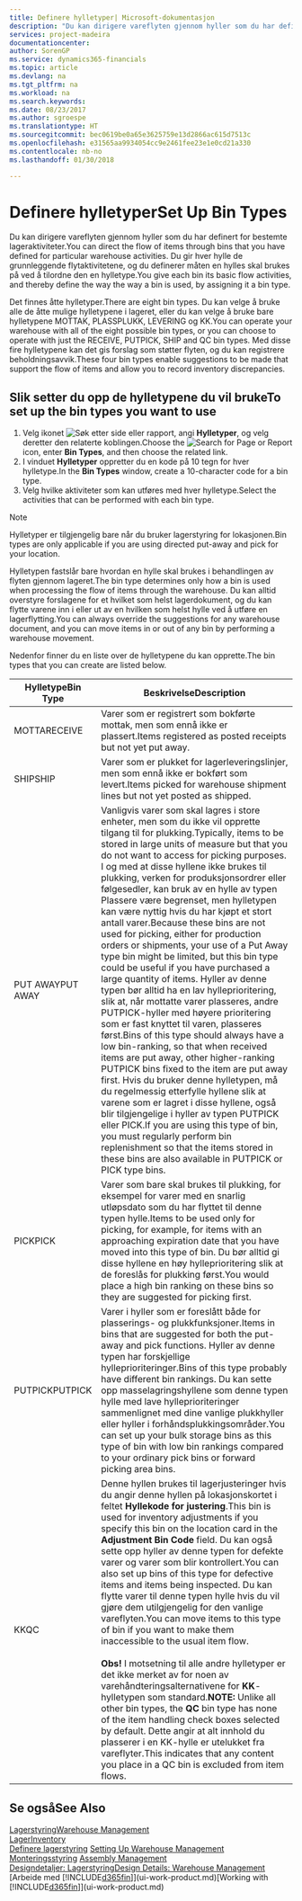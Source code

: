 ```yaml
---
title: Definere hylletyper| Microsoft-dokumentasjon
description: "Du kan dirigere vareflyten gjennom hyller som du har definert for bestemte lageraktiviteter. Du gir hver hylle de grunnleggende flytaktivitetene, og du definerer måten en hylles skal brukes på ved å tilordne den en hylletype."
services: project-madeira
documentationcenter: 
author: SorenGP
ms.service: dynamics365-financials
ms.topic: article
ms.devlang: na
ms.tgt_pltfrm: na
ms.workload: na
ms.search.keywords: 
ms.date: 08/23/2017
ms.author: sgroespe
ms.translationtype: HT
ms.sourcegitcommit: bec0619be0a65e3625759e13d2866ac615d7513c
ms.openlocfilehash: e31565aa9934054cc9e2461fee23e1e0cd21a330
ms.contentlocale: nb-no
ms.lasthandoff: 01/30/2018

---
```

# <a name="set-up-bin-types"></a><span data-ttu-id="0b79f-104">Definere hylletyper</span><span class="sxs-lookup"><span data-stu-id="0b79f-104">Set Up Bin Types</span></span>
<span data-ttu-id="0b79f-105">Du kan dirigere vareflyten gjennom hyller som du har definert for bestemte lageraktiviteter.</span><span class="sxs-lookup"><span data-stu-id="0b79f-105">You can direct the flow of items through bins that you have defined for particular warehouse activities.</span></span> <span data-ttu-id="0b79f-106">Du gir hver hylle de grunnleggende flytaktivitetene, og du definerer måten en hylles skal brukes på ved å tilordne den en hylletype.</span><span class="sxs-lookup"><span data-stu-id="0b79f-106">You give each bin its basic flow activities, and thereby define the way the way a bin is used, by assigning it a bin type.</span></span>  

<span data-ttu-id="0b79f-107">Det finnes åtte hylletyper.</span><span class="sxs-lookup"><span data-stu-id="0b79f-107">There are eight bin types.</span></span> <span data-ttu-id="0b79f-108">Du kan velge å bruke alle de åtte mulige hylletypene i lageret, eller du kan velge å bruke bare hylletypene MOTTAK, PLASSPLUKK, LEVERING og KK.</span><span class="sxs-lookup"><span data-stu-id="0b79f-108">You can operate your warehouse with all of the eight possible bin types, or you can choose to operate with just the RECEIVE, PUTPICK, SHIP and QC bin types.</span></span> <span data-ttu-id="0b79f-109">Med disse fire hylletypene kan det gis forslag som støtter flyten, og du kan registrere beholdningsavvik.</span><span class="sxs-lookup"><span data-stu-id="0b79f-109">These four bin types enable suggestions to be made that support the flow of items and allow you to record inventory discrepancies.</span></span>  

## <a name="to-set-up-the-bin-types-you-want-to-use"></a><span data-ttu-id="0b79f-110">Slik setter du opp de hylletypene du vil bruke</span><span class="sxs-lookup"><span data-stu-id="0b79f-110">To set up the bin types you want to use</span></span>  
1.  <span data-ttu-id="0b79f-111">Velg ikonet ![Søk etter side eller rapport](media/ui-search/search_small.png "Søk etter side eller rapport"), angi **Hylletyper**, og velg deretter den relaterte koblingen.</span><span class="sxs-lookup"><span data-stu-id="0b79f-111">Choose the ![Search for Page or Report](media/ui-search/search_small.png "Search for Page or Report icon") icon, enter **Bin Types**, and then choose the related link.</span></span>  
2.  <span data-ttu-id="0b79f-112">I vinduet **Hylletyper** oppretter du en kode på 10 tegn for hver hylletype.</span><span class="sxs-lookup"><span data-stu-id="0b79f-112">In the **Bin Types** window, create a 10-character code for a bin type.</span></span>  
3.  <span data-ttu-id="0b79f-113">Velg hvilke aktiviteter som kan utføres med hver hylletype.</span><span class="sxs-lookup"><span data-stu-id="0b79f-113">Select the activities that can be performed with each bin type.</span></span>  

> [!NOTE]  
>  <span data-ttu-id="0b79f-114">Hylletyper er tilgjengelig bare når du bruker lagerstyring for lokasjonen.</span><span class="sxs-lookup"><span data-stu-id="0b79f-114">Bin types are only applicable if you are using directed put-away and pick for your location.</span></span>  

<span data-ttu-id="0b79f-115">Hylletypen fastslår bare hvordan en hylle skal brukes i behandlingen av flyten gjennom lageret.</span><span class="sxs-lookup"><span data-stu-id="0b79f-115">The bin type determines only how a bin is used when processing the flow of items through the warehouse.</span></span> <span data-ttu-id="0b79f-116">Du kan alltid overstyre forslagene for et hvilket som helst lagerdokument, og du kan flytte varene inn i eller ut av en hvilken som helst hylle ved å utføre en lagerflytting.</span><span class="sxs-lookup"><span data-stu-id="0b79f-116">You can always override the suggestions for any warehouse document, and you can move items in or out of any bin by performing a warehouse movement.</span></span>  

<span data-ttu-id="0b79f-117">Nedenfor finner du en liste over de hylletypene du kan opprette.</span><span class="sxs-lookup"><span data-stu-id="0b79f-117">The bin types that you can create are listed below.</span></span>  

|<span data-ttu-id="0b79f-118">Hylletype</span><span class="sxs-lookup"><span data-stu-id="0b79f-118">Bin Type</span></span>|<span data-ttu-id="0b79f-119">Beskrivelse</span><span class="sxs-lookup"><span data-stu-id="0b79f-119">Description</span></span>|  
|------------------|---------------------------------------|  
|<span data-ttu-id="0b79f-120">MOTTA</span><span class="sxs-lookup"><span data-stu-id="0b79f-120">RECEIVE</span></span>|<span data-ttu-id="0b79f-121">Varer som er registrert som bokførte mottak, men som ennå ikke er plassert.</span><span class="sxs-lookup"><span data-stu-id="0b79f-121">Items registered as posted receipts but not yet put away.</span></span>|  
|<span data-ttu-id="0b79f-122">SHIP</span><span class="sxs-lookup"><span data-stu-id="0b79f-122">SHIP</span></span>|<span data-ttu-id="0b79f-123">Varer som er plukket for lagerleveringslinjer, men som ennå ikke er bokført som levert.</span><span class="sxs-lookup"><span data-stu-id="0b79f-123">Items picked for warehouse shipment lines but not yet posted as shipped.</span></span>|  
|<span data-ttu-id="0b79f-124">PUT AWAY</span><span class="sxs-lookup"><span data-stu-id="0b79f-124">PUT AWAY</span></span>|<span data-ttu-id="0b79f-125">Vanligvis varer som skal lagres i store enheter, men som du ikke vil opprette tilgang til for plukking.</span><span class="sxs-lookup"><span data-stu-id="0b79f-125">Typically, items to be stored in large units of measure but that you do not want to access for picking purposes.</span></span> <span data-ttu-id="0b79f-126">I og med at disse hyllene ikke brukes til plukking, verken for produksjonsordrer eller følgesedler, kan bruk av en hylle av typen Plassere være begrenset, men hylletypen kan være nyttig hvis du har kjøpt et stort antall varer.</span><span class="sxs-lookup"><span data-stu-id="0b79f-126">Because these bins are not used for picking, either for production orders or shipments, your use of a Put Away type bin might be limited, but this bin type could be useful if you have purchased a large quantity of items.</span></span> <span data-ttu-id="0b79f-127">Hyller av denne typen bør alltid ha en lav hylleprioritering, slik at, når mottatte varer plasseres, andre PUTPICK-hyller med høyere prioritering som er fast knyttet til varen, plasseres først.</span><span class="sxs-lookup"><span data-stu-id="0b79f-127">Bins of this type should always have a low bin-ranking, so that when received items are put away, other higher-ranking PUTPICK bins fixed to the item are put away first.</span></span> <span data-ttu-id="0b79f-128">Hvis du bruker denne hylletypen, må du regelmessig etterfylle hyllene slik at varene som er lagret i disse hyllene, også blir tilgjengelige i hyller av typen PUTPICK eller PICK.</span><span class="sxs-lookup"><span data-stu-id="0b79f-128">If you are using this type of bin, you must regularly perform bin replenishment so that the items stored in these bins are also available in PUTPICK or PICK type bins.</span></span>|  
|<span data-ttu-id="0b79f-129">PICK</span><span class="sxs-lookup"><span data-stu-id="0b79f-129">PICK</span></span>|<span data-ttu-id="0b79f-130">Varer som bare skal brukes til plukking, for eksempel for varer med en snarlig utløpsdato som du har flyttet til denne typen hylle.</span><span class="sxs-lookup"><span data-stu-id="0b79f-130">Items to be used only for picking, for example, for items with an approaching expiration date that you have moved into this type of bin.</span></span> <span data-ttu-id="0b79f-131">Du bør alltid gi disse hyllene en høy hylleprioritering slik at de foreslås for plukking først.</span><span class="sxs-lookup"><span data-stu-id="0b79f-131">You would place a high bin ranking on these bins so they are suggested for picking first.</span></span>|  
|<span data-ttu-id="0b79f-132">PUTPICK</span><span class="sxs-lookup"><span data-stu-id="0b79f-132">PUTPICK</span></span>|<span data-ttu-id="0b79f-133">Varer i hyller som er foreslått både for plasserings- og plukkfunksjoner.</span><span class="sxs-lookup"><span data-stu-id="0b79f-133">Items in bins that are suggested for both the put-away and pick functions.</span></span> <span data-ttu-id="0b79f-134">Hyller av denne typen har forskjellige hylleprioriteringer.</span><span class="sxs-lookup"><span data-stu-id="0b79f-134">Bins of this type probably have different bin rankings.</span></span> <span data-ttu-id="0b79f-135">Du kan sette opp masselagringshyllene som denne typen hylle med lave hylleprioriteringer sammenlignet med dine vanlige plukkhyller eller hyller i forhåndsplukkingsområder.</span><span class="sxs-lookup"><span data-stu-id="0b79f-135">You can set up your bulk storage bins as this type of bin with low bin rankings compared to your ordinary pick bins or forward picking area bins.</span></span>|  
|<span data-ttu-id="0b79f-136">KK</span><span class="sxs-lookup"><span data-stu-id="0b79f-136">QC</span></span>|<span data-ttu-id="0b79f-137">Denne hyllen brukes til lagerjusteringer hvis du angir denne hyllen på lokasjonskortet i feltet **Hyllekode for justering**.</span><span class="sxs-lookup"><span data-stu-id="0b79f-137">This bin is used for inventory adjustments if you specify this bin on the location card in the **Adjustment Bin Code** field.</span></span> <span data-ttu-id="0b79f-138">Du kan også sette opp hyller av denne typen for defekte varer og varer som blir kontrollert.</span><span class="sxs-lookup"><span data-stu-id="0b79f-138">You can also set up bins of this type for defective items and items being inspected.</span></span> <span data-ttu-id="0b79f-139">Du kan flytte varer til denne typen hylle hvis du vil gjøre dem utilgjengelig for den vanlige vareflyten.</span><span class="sxs-lookup"><span data-stu-id="0b79f-139">You can move items to this type of bin if you want to make them inaccessible to the usual item flow.</span></span><br /><br /> <span data-ttu-id="0b79f-140">**Obs!** I motsetning til alle andre hylletyper er det ikke merket av for noen av varehåndteringsalternativene for **KK**-hylletypen som standard.</span><span class="sxs-lookup"><span data-stu-id="0b79f-140">**NOTE:** Unlike all other bin types, the **QC** bin type has none of the item handling check boxes selected by default.</span></span> <span data-ttu-id="0b79f-141">Dette angir at alt innhold du plasserer i en KK-hylle er utelukket fra vareflyter.</span><span class="sxs-lookup"><span data-stu-id="0b79f-141">This indicates that any content you place in a QC bin is excluded from item flows.</span></span>|  

## <a name="see-also"></a><span data-ttu-id="0b79f-142">Se også</span><span class="sxs-lookup"><span data-stu-id="0b79f-142">See Also</span></span>
[<span data-ttu-id="0b79f-143">Lagerstyring</span><span class="sxs-lookup"><span data-stu-id="0b79f-143">Warehouse Management</span></span>](warehouse-manage-warehouse.md)  
[<span data-ttu-id="0b79f-144">Lager</span><span class="sxs-lookup"><span data-stu-id="0b79f-144">Inventory</span></span>](inventory-manage-inventory.md)  
<span data-ttu-id="0b79f-145">[Definere lagerstyring](warehouse-setup-warehouse.md)   </span><span class="sxs-lookup"><span data-stu-id="0b79f-145">[Setting Up Warehouse Management](warehouse-setup-warehouse.md)   </span></span>  
<span data-ttu-id="0b79f-146">[Monteringsstyring](assembly-assemble-items.md)  </span><span class="sxs-lookup"><span data-stu-id="0b79f-146">[Assembly Management](assembly-assemble-items.md)  </span></span>  
[<span data-ttu-id="0b79f-147">Designdetaljer: Lagerstyring</span><span class="sxs-lookup"><span data-stu-id="0b79f-147">Design Details: Warehouse Management</span></span>](design-details-warehouse-management.md)  
<span data-ttu-id="0b79f-148">[Arbeide med [!INCLUDE[d365fin](includes/d365fin_md.md)]](ui-work-product.md)</span><span class="sxs-lookup"><span data-stu-id="0b79f-148">[Working with [!INCLUDE[d365fin](includes/d365fin_md.md)]](ui-work-product.md)</span></span>

